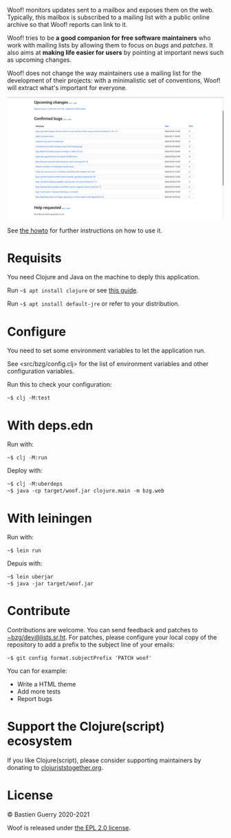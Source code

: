 Woof! monitors updates sent to a mailbox and exposes them on the web.
Typically, this mailbox is subscribed to a mailing list with a public
online archive so that Woof! reports can link to it.

Woof! tries to be **a good companion for free software maintainers** who
work with mailing lists by allowing them to focus on *bugs* and *patches*.
It also aims at **making life easier for users** by pointing at important
news such as upcoming changes.

Woof! does not change the way maintainers use a mailing list for the
development of their projects: with a minimalistic set of conventions,
Woof! will extract what's important for everyone.

![img](woof.png)

See [the howto](resources/md/howto.md) for further instructions on how to use it.


# Requisits

You need Clojure and Java on the machine to deply this application.

Run `~$ apt install clojure` or see [this guide](https://clojure.org/guides/getting_started).

Run `~$ apt install default-jre` or refer to your distribution.


# Configure

You need to set some environment variables to let the application run.

See <src/bzg/config.clj> for the list of environment variables and
other configuration variables.

Run this to check your configuration:

    ~$ clj -M:test


# With deps.edn

Run with:

    ~$ clj -M:run

Deploy with:

    ~$ clj -M:uberdeps
    ~$ java -cp target/woof.jar clojure.main -m bzg.web


# With leiningen

Run with:

    ~$ lein run

Depuis with:

    ~$ lein uberjar
    ~$ java -jar target/woof.jar


# Contribute

Contributions are welcome.  You can send feedback and patches to
[~bzg/dev@lists.sr.ht](mailto:~bzg/dev@lists.sr.ht).  For patches, please configure your local copy
of the repository to add a prefix to the subject line of your emails:

    ~$ git config format.subjectPrefix 'PATCH woof'

You can for example:

-   Write a HTML theme
-   Add more tests
-   Report bugs


# Support the Clojure(script) ecosystem

If you like Clojure(script), please consider supporting maintainers by
donating to [clojuriststogether.org](https://www.clojuriststogether.org).


# License

© Bastien Guerry 2020-2021

Woof is released under [the EPL 2.0 license](LICENSE).

